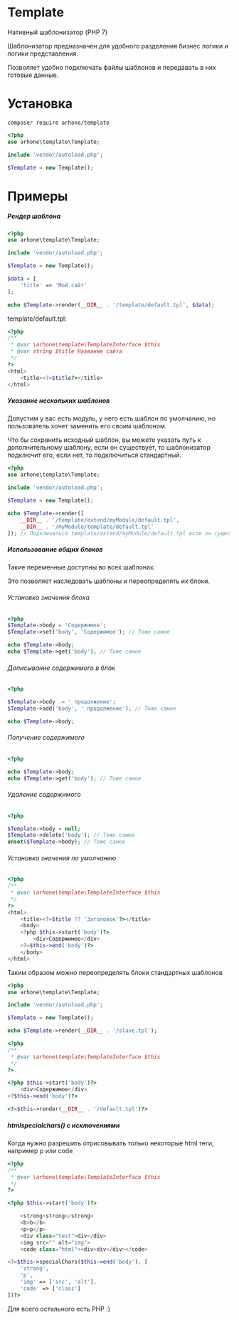 # Template
Нативный шаблонизатор (PHP 7)

Шаблонизатор предназначен для удобного разделения бизнес логики и логики представления.

Позволяет удобно подключать файлы шаблонов и передавать в них готовые данные.

# Установка

```composer require arhone/template```

```php
<?php
use arhone\template\Template;

include 'vendor/autoload.php';

$Template = new Template();
```

# Примеры

##### Рендер шаблона

```php
<?php
use arhone\template\Template;

include 'vendor/autoload.php';

$Template = new Template();

$data = [
    'title' => 'Мой сайт'
];

echo $Template->render(__DIR__ . '/template/default.tpl', $data);
```
template/default.tpl:
```php
<?php
/**
 * @var \arhone\template\TemplateInterface $this
 * @var string $title Название сайта
 */
?>
<html>
    <title><?=$title?></title>
</html>
```

##### Указание нескольких шаблонов

Допустим у вас есть модуль, у него есть шаблон по умолчанию, но пользователь хочет заменить его своим шаблоном.

Что бы сохранить исходный шаблон, вы можете указать путь к дополнительному шаблону, если он существует, то шаблонизатор подключит его, если нет, то подключиться стандартный.

```php
<?php
use arhone\template\Template;

include 'vendor/autoload.php';

$Template = new Template();

echo $Template->render([
    __DIR__ . '/template/extend/myModule/default.tpl',
    __DIR__ . '/myModule/template/default.tpl'
]); // Подключиться template/extend/myModule/default.tpl если он существует
```

##### Использование общих блоков
Такие переменные доступны во всех шаблонах.

Это позволяет наследовать шаблоны и переопределять их блоки.

###### Установка значения блока

```php
<?php
$Template->body = 'Содержимое';
$Template->set('body', 'Содержимое'); // Тоже самое

echo $Template->body;
echo $Template->get('body'); // Тоже самое
```

###### Дописывание содержимого в блок

```php
<?php

$Template->body .= ' продолжение';
$Template->add('body', ' продолжение'); // Тоже самое

echo $Template->body;
```

###### Получение содержимого

```php
<?php

echo $Template->body;
echo $Template->get('body'); // Тоже самое
```

###### Удаление содержимого

```php
<?php

$Template->body = null;
$Template->delete('body'); // Тоже самое
unset($Template->body); // Тоже самое
```

###### Установка значения по умолчанию

```php
<?php
/**
 * @var \arhone\template\TemplateInterface $this
 */
?>
<html>
    <title><?=$title ?? 'Заголовок'?></title>
    <body>
    <?php $this->start('body')?>
        <div>Содержимое</div>
    <?=$this->end('body')?>
    </body>
</html>
```

Таким образом можно переопределять блоки стандартных шаблонов

```php
<?php
use arhone\template\Template;

include 'vendor/autoload.php';

$Template = new Template();

echo $Template->render(__DIR__ . '/slave.tpl');
```

```php
<?php
/**
 * @var \arhone\template\TemplateInterface $this
 */
?>

<?php $this->start('body')?>
    <div>Содержимое</div>
<?$this->end('body')?>

<?=$this->render(__DIR__ . '/default.tpl')?>
```

##### htmlspecialchars() с исключениями

Когда нужно разрешить отрисовывать только некоторые html теги, например p или code

```php
<?php
/**
 * @var \arhone\template\TemplateInterface $this
 */
?>

<?php $this->start('body')?>

    <strong>strong</strong>
    <b>b</b>
    <p>p</p>
    <div class="test">div</div>
    <img src="" alt="img">
    <code class="html"><div>div</div></code>

<?=$this->specialChars($this->end('body'), [
    'strong',
    'p',
    'img' => ['src', 'alt'],
    'code' => ['class']
])?>
```

Для всего остального есть PHP :)